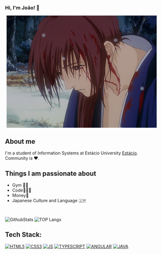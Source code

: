 ### Hi, I'm João! 👋

<p align="center"> 
  <img src="https://github.com/Ninzinhu/Ninzinhu/blob/main/kenshinhimura.gif"">
</p>

## About me
I'm a student of Information Systems at Estácio University [Estácio](https://estacio.br/cursos/graduacao). </br> Community is :heart:. 
<br />

## Things I am passionate about
- Gym 🏋🏻
- Code👩🏻‍💻
- Money💸
- Japanese Culture and Language 🇯🇵
<br />


![GithubStats](https://github-readme-stats.vercel.app/api/top-langs/?username={ninzinhu}&theme=blue-green)
![TOP Langs](https://github-readme-stats.vercel.app/api?username={username}&theme=blue-green)
<!--![Anurag's GitHub stats](https://github-readme-stats.vercel.app/api?username=ninzinhu&show_icons=true&theme=tokyonight)
![Top Langs](https://github-readme-stats.vercel.app/api/top-langs/?username=ninzinhu&layout=compact&langs_count=16&theme=tokyonight)  -->


## Tech Stack:
[![HTML5](https://img.shields.io/badge/HTML5-E34F26?style=for-the-badge&logo=html5&logoColor=white)](https://www.w3.org/html/)
[![CSS3](https://img.shields.io/badge/CSS3-1572B6?style=for-the-badge&logo=css3&logoColor=white)](https://www.w3schools.com/css/)
[![JS](https://img.shields.io/badge/JavaScript-F7DF1E?style=for-the-badge&logo=javascript&logoColor=black)](https://www.w3schools.com/js/)
[![TYPESCRIPT](https://img.shields.io/badge/TypeScript-007ACC?style=for-the-badge&logo=typescript&logoColor=white)](https://www.w3schools.com/typescript/)
[![ANGULAR](https://img.shields.io/badge/Angular-DD0031?style=for-the-badge&logo=angular&logoColor=white)](https://material.angular.io/)
[![JAVA](https://img.shields.io/badge/Java-ED8B00?style=for-the-badge&logo=openjdk&logoColor=whit)](https://docs.oracle.com/javase/7/docs/api/java/lang/String.html)




<!----<a href="https://www.w3.org/html/" target="_blank"><img align="left" alt="HTML5" width="26px" src="https://img.shields.io/badge/HTML5-E34F26?style=for-the-badge&logo=html5&logoColor=white" /></a>
<a href="https://www.w3schools.com/css/" target="_blank"><img align="left" alt="CSS3" width="26px" src="https://img.shields.io/badge/CSS3-1572B6?style=for-the-badge&logo=css3&logoColor=white" /></a>
<a href="https://www.w3schools.com/js/" target="_blank"><img align="left" alt="JS" width="26px" src="https://img.shields.io/badge/JavaScript-F7DF1E?style=for-the-badge&logo=javascript&logoColor=black" /></a>
<a href="https://material.angular.io/" target="_blank"> <img align="left" alt="Angular" width="26px" src="https://img.shields.io/badge/Angular-DD0031?style=for-the-badge&logo=angular&logoColor=white"/> </a>
<a href="https://docs.oracle.com/javase/7/docs/api/java/lang/String.html" target="_blank"> <img align="left" alt="Java" width="26px" src="https://img.shields.io/badge/Java-ED8B00?style=for-the-badge&logo=openjdk&logoColor=white"/> </a>
<a href="https://github.com/Ninzinhu" target="_blank"> <img align="left" alt="GitHub" width="26px" src="https://github.com/Aakarsh-B/trying-repos/blob/master/github.svg" /> </a> --->



<br />
<br />



<!----[snake gif](https://github.com/ninzinhu/ninzinhu/blob/output/github-contribution-grid-snake.svg)
  
[![readme](https://github-readme-stats.vercel.app/api/pin/?username=ninzinhu&repo=ninzinhu&theme=tokyonight)](https://github.com/ninzinhu/ninzinhu) --->
